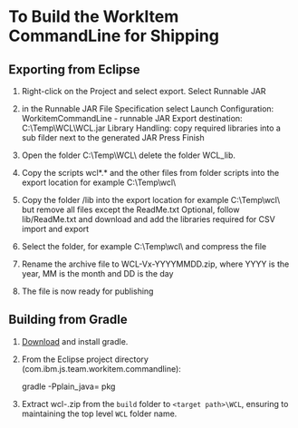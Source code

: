 # To Build the WorkItem CommandLine for Shipping

## Exporting from Eclipse

1. Right-click on the Project and select export. Select Runnable JAR

2. in the Runnable JAR File Specification select 
Launch Configuration: WorkitemCommandLine - runnable JAR
Export destination: C:\Temp\WCL\WCL.jar 
Library Handling: copy required libraries into a sub filder next to the generated JAR 
Press Finish

3. Open the folder C:\Temp\WCL\ delete the folder WCL_lib.

4. Copy the scripts wcl*.* and the other files from folder scripts into the export location for example C:\Temp\wcl\

5. Copy the folder /lib into the export location for example C:\Temp\wcl\ but remove all files except the ReadMe.txt
   Optional, follow lib/ReadMe.txt and download and add the libraries required for CSV import and export

6. Select the folder, for example C:\Temp\wcl\ and compress the file

7. Rename the archive file to WCL-Vx-YYYYMMDD.zip, 
   where YYYY is the year, MM is the month and DD is the day

8. The file is now ready for publishing 

## Building from Gradle

1. [Download](https://gradle.org/next-steps/?version=5.6.2&format=bin) and install gradle.

2. From the Eclipse project directory (com.ibm.js.team.workitem.commandline):

    gradle -Pplain_java=<path to plain java lib folder> pkg
    
3. Extract wcl-<version>.zip from the `build` folder to `<target path>\WCL`, ensuring to maintaining the top level `WCL` folder name.
